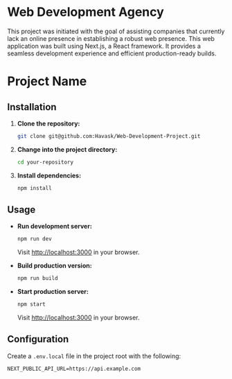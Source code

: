 # Web Development Agency

This project was initiated with the goal of assisting companies that currently lack an online presence in establishing a robust web presence. This web application was built using Next.js, a React framework. It provides a seamless development experience and efficient production-ready builds. 

# Project Name

## Installation

1. **Clone the repository:**

    ```bash
    git clone git@github.com:Havask/Web-Development-Project.git
    ```

2. **Change into the project directory:**

    ```bash
    cd your-repository
    ```

3. **Install dependencies:**

    ```bash
    npm install
    ```

## Usage

- **Run development server:**

    ```bash
    npm run dev
    ```

    Visit [http://localhost:3000](http://localhost:3000) in your browser.

- **Build production version:**

    ```bash
    npm run build
    ```

- **Start production server:**

    ```bash
    npm start
    ```

    Visit [http://localhost:3000](http://localhost:3000) in your browser.

## Configuration

Create a `.env.local` file in the project root with the following:

```env
NEXT_PUBLIC_API_URL=https://api.example.com
